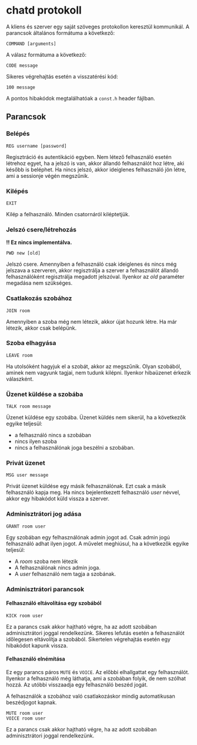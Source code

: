 # chatd protokoll

A kliens és szerver egy saját szöveges protokollon keresztül kommunikál. A
parancsok általános formátuma a következő:

    COMMAND [arguments]

A válasz formátuma a következő:

    CODE message

Sikeres végrehajtás esetén a visszatérési kód:

    100 message

A pontos hibakódok megtalálhatóak a `const.h` header fájlban.

## Parancsok

### Belépés

    REG username [password]

Regisztráció és autentikáció egyben. Nem létező felhasználó esetén létrehoz
egyet, ha a jelszó is van, akkor állandó felhasználót hoz létre, aki később
is beléphet. Ha nincs jelszó, akkor ideiglenes felhasználó jön létre, ami a
sessionje végén megszűnik.

### Kilépés

    EXIT

Kilép a felhasználó. Minden csatornáról kiléptetjük.

### Jelszó csere/létrehozás

**!! Ez nincs implementálva.**

    PWD new [old]

Jelszó csere. Amennyiben a felhasználó csak ideiglenes és nincs még jelszava a
szerveren, akkor regisztrálja a szerver a felhasználót állandó felhasználóként
regisztrálja megadott jelszóval.  Ilyenkor az _old_ paraméter megadása nem
szükséges.

### Csatlakozás szobához

    JOIN room

Amennyiben a szoba még nem létezik, akkor újat hozunk létre. Ha már létezik,
akkor csak belépünk.

### Szoba elhagyása

    LEAVE room

Ha utolsóként hagyjuk el a szobát, akkor az megszűnik. Olyan szobából, aminek
nem vagyunk tagjai, nem tudunk kilépni. Ilyenkor hibaüzenet érkezik válaszként.

### Üzenet küldése a szobába

    TALK room message

Üzenet küldése egy szobába. Üzenet küldés nem sikerül, ha a következők egyike
teljesül:

* a felhasználó nincs a szobában
* nincs ilyen szoba
* nincs a felhasználónak joga beszélni a szobában.

### Privát üzenet

    MSG user message

Privát üzenet küldése egy másik felhasználónak. Ezt csak a másik felhasználó
kapja meg. Ha nincs bejelentkezett felhasználó _user_ névvel, akkor egy
hibakódot küld vissza a szerver.

### Adminisztrátori jog adása

    GRANT room user

Egy szobában egy felhasználónak admin jogot ad. Csak admin jogú felhasználó
adhat ilyen jogot. A művelet meghiúsul, ha a következők egyike teljesül:

* A _room_ szoba nem létezik
* A felhasználónak nincs admin joga.
* A _user_ felhasználó nem tagja a szobának.

### Adminisztrátori parancsok

#### Felhasználó eltávolítása egy szobából

    KICK room user

Ez a parancs csak akkor hajtható végre, ha az adott szobában adminisztrátori
joggal rendelkezünk. Sikeres lefutás esetén a felhasználót időlegesen
eltávolítja a szobából. Sikertelen végrehajtás esetén egy hibakódot kapunk
vissza.

#### Felhasználó elnémítása

Ez egy parancs páros `MUTE` és `VOICE`. Az előbbi elhallgattat egy felhasználót.
Ilyenkor a felhasználó még láthatja, ami a szobában folyik, de nem szólhat
hozzá. Az utóbbi visszaadja egy felhasználó beszéd jogát.

A felhasználók a szobához való csatlakozáskor mindig automatikusan beszédjogot
kapnak.

    MUTE room user
    VOICE room user

Ez a parancs csak akkor hajtható végre, ha az adott szobában adminisztrátori
joggal rendelkezünk.

